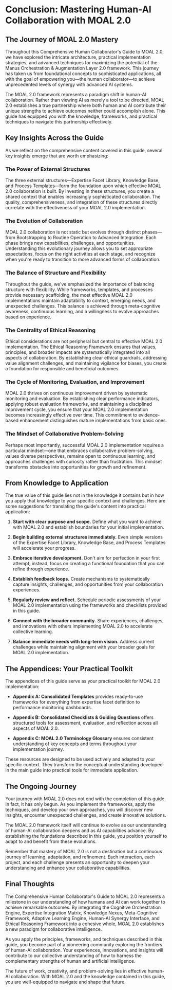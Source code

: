 # Conclusion: Mastering Human-AI Collaboration with MOAL 2.0

## The Journey of MOAL 2.0 Mastery

Throughout this Comprehensive Human Collaborator's Guide to MOAL 2.0, we have explored the intricate architecture, practical implementation strategies, and advanced techniques for maximizing the potential of the Manus Orchestration & Augmentation Layer 2.0 framework. This journey has taken us from foundational concepts to sophisticated applications, all with the goal of empowering you—the human collaborator—to achieve unprecedented levels of synergy with advanced AI systems.

The MOAL 2.0 framework represents a paradigm shift in human-AI collaboration. Rather than viewing AI as merely a tool to be directed, MOAL 2.0 establishes a true partnership where both human and AI contribute their unique strengths to achieve outcomes neither could accomplish alone. This guide has equipped you with the knowledge, frameworks, and practical techniques to navigate this partnership effectively.

## Key Insights Across the Guide

As we reflect on the comprehensive content covered in this guide, several key insights emerge that are worth emphasizing:

### The Power of External Structures

The three external structures—Expertise Facet Library, Knowledge Base, and Process Templates—form the foundation upon which effective MOAL 2.0 collaboration is built. By investing in these structures, you create a shared context that enables increasingly sophisticated collaboration. The quality, comprehensiveness, and integration of these structures directly correlate with the effectiveness of your MOAL 2.0 implementation.

### The Evolution of Collaboration

MOAL 2.0 collaboration is not static but evolves through distinct phases—from Bootstrapping to Routine Operation to Advanced Integration. Each phase brings new capabilities, challenges, and opportunities. Understanding this evolutionary journey allows you to set appropriate expectations, focus on the right activities at each stage, and recognize when you're ready to transition to more advanced forms of collaboration.

### The Balance of Structure and Flexibility

Throughout the guide, we've emphasized the importance of balancing structure with flexibility. While frameworks, templates, and processes provide necessary scaffolding, the most effective MOAL 2.0 implementations maintain adaptability to context, emerging needs, and unexpected challenges. This balance is achieved through meta-cognitive awareness, continuous learning, and a willingness to evolve approaches based on experience.

### The Centrality of Ethical Reasoning

Ethical considerations are not peripheral but central to effective MOAL 2.0 implementation. The Ethical Reasoning Framework ensures that values, principles, and broader impacts are systematically integrated into all aspects of collaboration. By establishing clear ethical guardrails, addressing value alignment challenges, and maintaining vigilance for biases, you create a foundation for responsible and beneficial outcomes.

### The Cycle of Monitoring, Evaluation, and Improvement

MOAL 2.0 thrives on continuous improvement driven by systematic monitoring and evaluation. By establishing clear performance indicators, applying robust evaluation frameworks, and maintaining a disciplined improvement cycle, you ensure that your MOAL 2.0 implementation becomes increasingly effective over time. This commitment to evidence-based enhancement distinguishes mature implementations from basic ones.

### The Mindset of Collaborative Problem-Solving

Perhaps most importantly, successful MOAL 2.0 implementation requires a particular mindset—one that embraces collaborative problem-solving, values diverse perspectives, remains open to continuous learning, and approaches challenges with curiosity rather than frustration. This mindset transforms obstacles into opportunities for growth and refinement.

## From Knowledge to Application

The true value of this guide lies not in the knowledge it contains but in how you apply that knowledge to your specific context and challenges. Here are some suggestions for translating the guide's content into practical application:

1. **Start with clear purpose and scope.** Define what you want to achieve with MOAL 2.0 and establish boundaries for your initial implementation.

2. **Begin building external structures immediately.** Even simple versions of the Expertise Facet Library, Knowledge Base, and Process Templates will accelerate your progress.

3. **Embrace iterative development.** Don't aim for perfection in your first attempt; instead, focus on creating a functional foundation that you can refine through experience.

4. **Establish feedback loops.** Create mechanisms to systematically capture insights, challenges, and opportunities from your collaboration experiences.

5. **Regularly review and reflect.** Schedule periodic assessments of your MOAL 2.0 implementation using the frameworks and checklists provided in this guide.

6. **Connect with the broader community.** Share experiences, challenges, and innovations with others implementing MOAL 2.0 to accelerate collective learning.

7. **Balance immediate needs with long-term vision.** Address current challenges while maintaining alignment with your broader goals for MOAL 2.0 implementation.

## The Appendices: Your Practical Toolkit

The appendices of this guide serve as your practical toolkit for MOAL 2.0 implementation:

- **Appendix A: Consolidated Templates** provides ready-to-use frameworks for everything from expertise facet definition to performance monitoring dashboards.

- **Appendix B: Consolidated Checklists & Guiding Questions** offers structured tools for assessment, evaluation, and reflection across all aspects of MOAL 2.0.

- **Appendix C: MOAL 2.0 Terminology Glossary** ensures consistent understanding of key concepts and terms throughout your implementation journey.

These resources are designed to be used actively and adapted to your specific context. They transform the conceptual understanding developed in the main guide into practical tools for immediate application.

## The Ongoing Journey

Your journey with MOAL 2.0 does not end with the completion of this guide. In fact, it has only begun. As you implement the frameworks, apply the techniques, and develop your own approaches, you will discover new insights, encounter unexpected challenges, and create innovative solutions.

The MOAL 2.0 framework itself will continue to evolve as our understanding of human-AI collaboration deepens and as AI capabilities advance. By establishing the foundations described in this guide, you position yourself to adapt to and benefit from these evolutions.

Remember that mastery of MOAL 2.0 is not a destination but a continuous journey of learning, adaptation, and refinement. Each interaction, each project, and each challenge presents an opportunity to deepen your understanding and enhance your collaborative capabilities.

## Final Thoughts

The Comprehensive Human Collaborator's Guide to MOAL 2.0 represents a milestone in our understanding of how humans and AI can work together to achieve remarkable outcomes. By integrating the Cognitive Orchestration Engine, Expertise Integration Matrix, Knowledge Nexus, Meta-Cognitive Framework, Adaptive Learning Engine, Human-AI Synergy Interface, and Ethical Reasoning Framework into a cohesive whole, MOAL 2.0 establishes a new paradigm for collaborative intelligence.

As you apply the principles, frameworks, and techniques described in this guide, you become part of a pioneering community exploring the frontiers of human-AI collaboration. Your experiences, innovations, and insights will contribute to our collective understanding of how to harness the complementary strengths of human and artificial intelligence.

The future of work, creativity, and problem-solving lies in effective human-AI collaboration. With MOAL 2.0 and the knowledge contained in this guide, you are well-equipped to navigate and shape that future.

